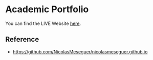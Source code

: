 Academic Portfolio
=====================================

You can find the LIVE Website [here](https://cheoljunp.github.io).

## Reference
- https://github.com/NicolasMeseguer/nicolasmeseguer.github.io
